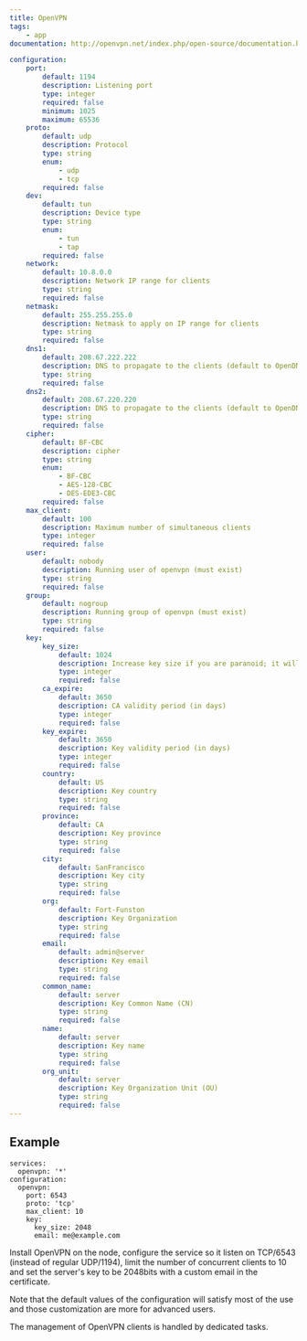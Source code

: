 ```yaml
---
title: OpenVPN
tags:
    - app
documentation: http://openvpn.net/index.php/open-source/documentation.html

configuration: 
    port:
        default: 1194
        description: Listening port
        type: integer
        required: false
        minimum: 1025
        maximum: 65536
    proto:
        default: udp
        description: Protocol
        type: string
        enum:
            - udp
            - tcp
        required: false
    dev:
        default: tun
        description: Device type
        type: string
        enum:
            - tun
            - tap
        required: false
    network:
        default: 10.8.0.0
        description: Network IP range for clients
        type: string
        required: false
    netmask:
        default: 255.255.255.0
        description: Netmask to apply on IP range for clients
        type: string
        required: false
    dns1:
        default: 208.67.222.222
        description: DNS to propagate to the clients (default to OpenDNS)
        type: string
        required: false
    dns2:
        default: 208.67.220.220
        description: DNS to propagate to the clients (default to OpenDNS)
        type: string
        required: false
    cipher:
        default: BF-CBC
        description: cipher
        type: string
        enum:
            - BF-CBC
            - AES-128-CBC
            - DES-EDE3-CBC
        required: false
    max_client:
        default: 100
        description: Maximum number of simultaneous clients
        type: integer
        required: false
    user:
        default: nobody
        description: Running user of openvpn (must exist)
        type: string
        required: false
    group:
        default: nogroup
        description: Running group of openvpn (must exist)
        type: string
        required: false
    key:
        key_size:
            default: 1024
            description: Increase key size if you are paranoid; it will slow down TLS negociation
            type: integer
            required: false
        ca_expire:
            default: 3650
            description: CA validity period (in days)
            type: integer
            required: false
        key_expire:
            default: 3650
            description: Key validity period (in days)
            type: integer
            required: false
        country:
            default: US
            description: Key country
            type: string
            required: false
        province:
            default: CA
            description: Key province
            type: string
            required: false
        city:
            default: SanFrancisco
            description: Key city
            type: string
            required: false
        org:
            default: Fort-Funston
            description: Key Organization
            type: string
            required: false
        email:
            default: admin@server
            description: Key email
            type: string
            required: false
        common_name:
            default: server
            description: Key Common Name (CN)
            type: string
            required: false
        name:
            default: server
            description: Key name
            type: string
            required: false
        org_unit:
            default: server
            description: Key Organization Unit (OU)
            type: string
            required: false
---
```


## Example

    services:
      openvpn: '*'
    configuration:
      openvpn:
        port: 6543
        proto: 'tcp'
        max_client: 10
        key:
          key_size: 2048
          email: me@example.com

Install OpenVPN on the node, configure the service so it listen on TCP/6543 (instead of regular UDP/1194), limit the number of concurrent clients to 10 and set the server's key to be 2048bits with a custom email in the certificate.

Note that the default values of the configuration will satisfy most of the use and those customization are more for advanced users.

The management of OpenVPN clients is handled by dedicated tasks.